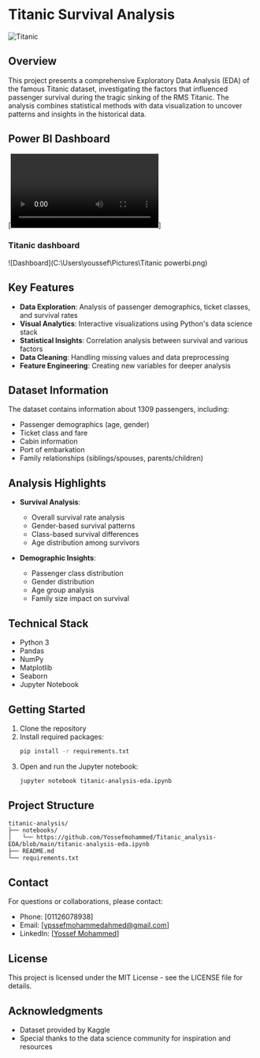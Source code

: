# Titanic Survival Analysis

![Titanic](https://upload.wikimedia.org/wikipedia/commons/thumb/f/fd/RMS_Titanic_3.jpg/1200px-RMS_Titanic_3.jpg)

## Overview
This project presents a comprehensive Exploratory Data Analysis (EDA) of the famous Titanic dataset, investigating the factors that influenced passenger survival during the tragic sinking of the RMS Titanic. The analysis combines statistical methods with data visualization to uncover patterns and insights in the historical data.

## Power BI Dashboard
[<video controls src="https://github.com/Yossefmohammed/Titanic_analysis-EDA/blob/main/Titanic%20analysis%20power%20bi.mp4" title="Insert your Power BI dashboard video link here"></video>]
### Titanic dashboard
![Dashboard](C:\Users\youssef\Pictures\Titanic powerbi.png)

## Key Features
- **Data Exploration**: Analysis of passenger demographics, ticket classes, and survival rates
- **Visual Analytics**: Interactive visualizations using Python's data science stack
- **Statistical Insights**: Correlation analysis between survival and various factors
- **Data Cleaning**: Handling missing values and data preprocessing
- **Feature Engineering**: Creating new variables for deeper analysis

## Dataset Information
The dataset contains information about 1309 passengers, including:
- Passenger demographics (age, gender)
- Ticket class and fare
- Cabin information
- Port of embarkation
- Family relationships (siblings/spouses, parents/children)

## Analysis Highlights
- **Survival Analysis**: 
  - Overall survival rate analysis
  - Gender-based survival patterns
  - Class-based survival differences
  - Age distribution among survivors

- **Demographic Insights**:
  - Passenger class distribution
  - Gender distribution
  - Age group analysis
  - Family size impact on survival

## Technical Stack
- Python 3
- Pandas
- NumPy
- Matplotlib
- Seaborn
- Jupyter Notebook

## Getting Started
1. Clone the repository
2. Install required packages:
   ```bash
   pip install -r requirements.txt
   ```
3. Open and run the Jupyter notebook:
   ```bash
   jupyter notebook titanic-analysis-eda.ipynb
   ```

## Project Structure
```
titanic-analysis/
├── notebooks/
│   └── https://github.com/Yossefmohammed/Titanic_analysis-EDA/blob/main/titanic-analysis-eda.ipynb
├── README.md
└── requirements.txt
```

## Contact
For questions or collaborations, please contact:
- Phone: [01126078938]
- Email: [ypssefmohammedahmed@gmail.com]
- LinkedIn: [[Yossef Mohammed](https://www.linkedin.com/in/yossef-mohammed-358802275/)]

## License
This project is licensed under the MIT License - see the LICENSE file for details.

## Acknowledgments
- Dataset provided by Kaggle
- Special thanks to the data science community for inspiration and resources
